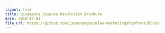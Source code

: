 ```yaml
---
layout: file
title: Singapore Dispute Resolution Brochure
date: 2019-07-01
file_url: https://github.com/isomerpages/mlaw-marketingshopfront/blob/resources/useful-links/_posts/singapore-dispute-resolution-brochure-july-2019.pdf
---
```


